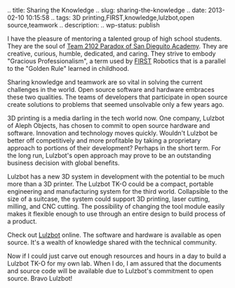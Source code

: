 .. title: Sharing the Knowledge
.. slug: sharing-the-knowledge
.. date: 2013-02-10 10:15:58
.. tags: 3D printing,FIRST,knowledge,lulzbot,open source,teamwork
.. description: 
.. wp-status: publish

I have the pleasure of mentoring a talented group of high school students. They are the soul of <a title="Team 2102 Paradox" href="http://www.sdarobotics.org" target="_blank">Team 2102 Paradox of San Dieguito Academy</a>. They are creative, curious, humble, dedicated, and caring. They strive to embody "Gracious Professionalism", a term used by <a title="FIRST" href="http://www,usfirst.org" target="_blank">FIRST</a> Robotics that is a parallel to the "Golden Rule" learned in childhood.

Sharing knowledge and teamwork are so vital in solving the current challenges in the world. Open source software and hardware embraces these two qualities. The teams of developers that participate in open source create solutions to problems that seemed unsolvable only a few years ago.

3D printing is a media darling in the tech world now. One company, Lulzbot of Aleph Objects, has chosen to commit to open source hardware and software. Innovation and technology moves quickly. Wouldn't Lulzbot be better off competitively and more profitable by taking a proprietary approach to portions of their development? Perhaps in the short term. For the long run, Lulzbot's open approach may prove to be an outstanding business decision with global benefits.

Lulzbot has a new 3D system in development with the potential to be much more than a 3D printer. The Lulzbot TK-O could be a compact, portable engineering and manufacturing system for the third world. Collapsible to the size of a suitcase, the system could support 3D printing, laser cutting, milling, and CNC cutting. The possibility of changing the tool module easily makes it flexible enough to use through an entire design to build process of a product.

Check out <a title="Lulzbot" href="http://www.lulzbot.com" target="_blank">Lulzbot</a> online. The software and hardware is available as open source. It's a wealth of knowledge shared with the technical community.

Now if I could just carve out enough resources and hours in a day to build a Lulzbot TK-O for my own lab. When I do, I am assured that the documents and source code will be available due to Lulzbot's commitment to open source. Bravo Lulzbot!